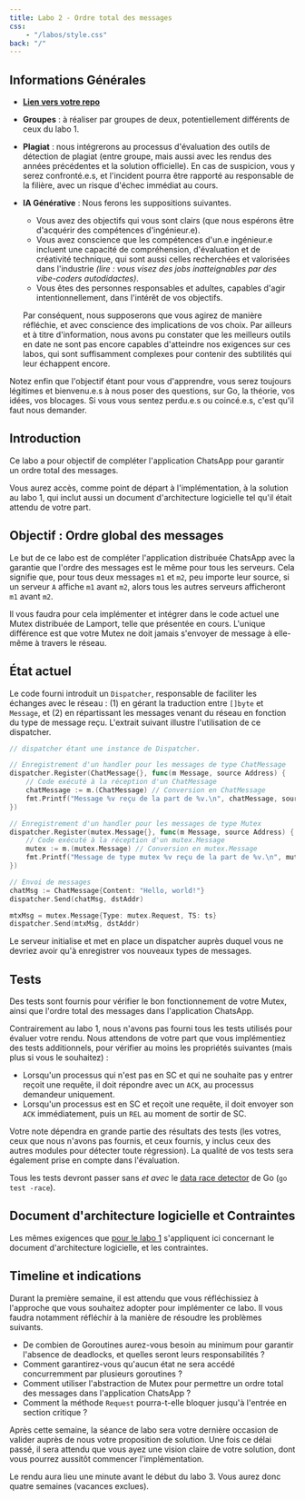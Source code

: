 ```yaml
---
title: Labo 2 - Ordre total des messages
css:
    - "/labos/style.css"
back: "/"
---
```


## Informations Générales

- [**Lien vers votre repo**](https://classroom.github.com/a/Z6GWgmy3)
- **Groupes** : à réaliser par groupes de deux, potentiellement différents de ceux du labo 1.
- **Plagiat** : nous intégrerons au processus d'évaluation des outils de détection de plagiat (entre groupe, mais aussi avec les rendus des années précédentes et la solution officielle).
  En cas de suspicion, vous y serez confronté.e.s, et l'incident pourra être rapporté au responsable de la filière, avec un risque d'échec immédiat au cours.
- **IA Générative** : Nous ferons les suppositions suivantes.
    - Vous avez des objectifs qui vous sont clairs (que nous espérons être d'acquérir des compétences d'ingénieur.e).
    - Vous avez conscience que les compétences d'un.e ingénieur.e incluent une capacité de compréhension, d'évaluation et de créativité technique, qui sont aussi celles recherchées et valorisées dans l'industrie *(lire : vous visez des jobs inatteignables par des vibe-coders autodidactes)*.
    - Vous êtes des personnes responsables et adultes, capables d'agir intentionnellement, dans l'intérêt de vos objectifs.

  Par conséquent, nous supposerons que vous agirez de manière réfléchie, et avec conscience des implications de vos choix. Par ailleurs et à titre d'information, nous avons pu constater que les meilleurs outils en date ne sont pas encore capables d'atteindre nos exigences sur ces labos, qui sont suffisamment complexes pour contenir des subtilités qui leur échappent encore.

Notez enfin que l'objectif étant pour vous d'apprendre, vous serez toujours légitimes et bienvenu.e.s à nous poser des questions, sur Go, la théorie, vos idées, vos blocages. Si vous vous sentez perdu.e.s ou coincé.e.s, c'est qu'il faut nous demander.

## Introduction

Ce labo a pour objectif de compléter l'application ChatsApp pour garantir un ordre total des messages.

Vous aurez accès, comme point de départ à l'implémentation, à la solution au labo 1, qui inclut aussi un document d'architecture logicielle tel qu'il était attendu de votre part.

## Objectif : Ordre global des messages

Le but de ce labo est de compléter l'application distribuée ChatsApp avec la garantie que l'ordre des messages est le même pour tous les serveurs. Cela signifie que, pour tous deux messages `m1` et `m2`, peu importe leur source, si un serveur `A` affiche `m1` avant `m2`, alors tous les autres serveurs afficheront `m1` avant `m2`.

Il vous faudra pour cela implémenter et intégrer dans le code actuel une Mutex distribuée de Lamport, telle que présentée en cours. L'unique différence est que votre Mutex ne doit jamais s'envoyer de message à elle-même à travers le réseau.

## État actuel

Le code fourni introduit un `Dispatcher`, responsable de faciliter les échanges avec le réseau : (1) en gérant la traduction entre `[]byte` et `Message`, et (2) en répartissant les messages venant du réseau en fonction du type de message reçu. L'extrait suivant illustre l'utilisation de ce dispatcher.

```go
// dispatcher étant une instance de Dispatcher.

// Enregistrement d'un handler pour les messages de type ChatMessage
dispatcher.Register(ChatMessage{}, func(m Message, source Address) {
    // Code exécuté à la réception d'un ChatMessage
    chatMessage := m.(ChatMessage) // Conversion en ChatMessage
    fmt.Printf("Message %v reçu de la part de %v.\n", chatMessage, source)
})

// Enregistrement d'un handler pour les messages de type Mutex
dispatcher.Register(mutex.Message{}, func(m Message, source Address) {
    // Code exécuté à la réception d'un mutex.Message
    mutex := m.(mutex.Message) // Conversion en mutex.Message
    fmt.Printf("Message de type mutex %v reçu de la part de %v.\n", mutex, source)
})

// Envoi de messages
chatMsg := ChatMessage{Content: "Hello, world!"}
dispatcher.Send(chatMsg, dstAddr)

mtxMsg = mutex.Message{Type: mutex.Request, TS: ts}
dispatcher.Send(mtxMsg, dstAddr)
```

Le serveur initialise et met en place un dispatcher auprès duquel vous ne devriez avoir qu'à enregistrer vos nouveaux types de messages.

## Tests

Des tests sont fournis pour vérifier le bon fonctionnement de votre Mutex, ainsi que l'ordre total des messages dans l'application ChatsApp.

Contrairement au labo 1, nous n'avons pas fourni tous les tests utilisés pour évaluer votre rendu. Nous attendons de votre part que vous implémentiez des tests additionnels, pour vérifier au moins les propriétés suivantes (mais plus si vous le souhaitez) :

- Lorsqu'un processus qui n'est pas en SC et qui ne souhaite pas y entrer reçoit une requête, il doit répondre avec un `ACK`, au processus demandeur uniquement.
- Lorsqu'un processus est en SC et reçoit une requête, il doit envoyer son `ACK` immédiatement, puis un `REL` au moment de sortir de SC.

Votre note dépendra en grande partie des résultats des tests (les votres, ceux que nous n'avons pas fournis, et ceux fournis, y inclus ceux des autres modules pour détecter toute régression). La qualité de vos tests sera également prise en compte dans l'évaluation.

Tous les tests devront passer sans *et avec* le [data race detector](https://go.dev/doc/articles/race_detector) de Go (`go test -race`).

## Document d'architecture logicielle et Contraintes

Les mêmes exigences que [pour le labo 1](/labos/1-request-reply.html#document-darchitecture) s'appliquent ici concernant le document d'architecture logicielle, et les contraintes.

## Timeline et indications

Durant la première semaine, il est attendu que vous réfléchissiez à l'approche que vous souhaitez adopter pour implémenter ce labo. Il vous faudra notamment réfléchir à la manière de résoudre les problèmes suivants.

- De combien de Goroutines aurez-vous besoin au minimum pour garantir l'absence de deadlocks, et quelles seront leurs responsabilités ?
- Comment garantirez-vous qu'aucun état ne sera accédé concurremment par plusieurs goroutines ?
- Comment utiliser l'abstraction de Mutex pour permettre un ordre total des messages dans l'application ChatsApp ?
- Comment la méthode `Request` pourra-t-elle bloquer jusqu'à l'entrée en section critique ?

Après cette semaine, la séance de labo sera votre dernière occasion de valider auprès de nous votre proposition de solution. Une fois ce délai passé, il sera attendu que vous ayez une vision claire de votre solution, dont vous pourrez aussitôt commencer l'implémentation.

Le rendu aura lieu une minute avant le début du labo 3. Vous aurez donc quatre semaines (vacances exclues).
